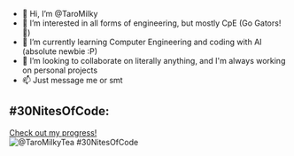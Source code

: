 - 👋 Hi, I’m @TaroMilky 
- 👀 I’m interested in all forms of engineering, but mostly CpE (Go Gators! 🐊)
- 🌱 I’m currently learning Computer Engineering and coding with AI (absolute newbie :P)
- 💞️ I’m looking to collaborate on literally anything, and I'm always working on personal projects
- 📫 Just message me or smt

## #30NitesOfCode:
  [Check out my progress!](https://www.codedex.io/@TaroMilkyTea/30-nites-of-code)  
  ![@TaroMilkyTea #30NitesOfCode](https://www.codedex.io/api/petStatus?user=TaroMilkyTea)
<!---
TaroMilky/TaroMilky is a ✨ special ✨ repository because its `README.md` (this file) appears on your GitHub profile.
You can click the Preview link to take a look at your changes.
--->
